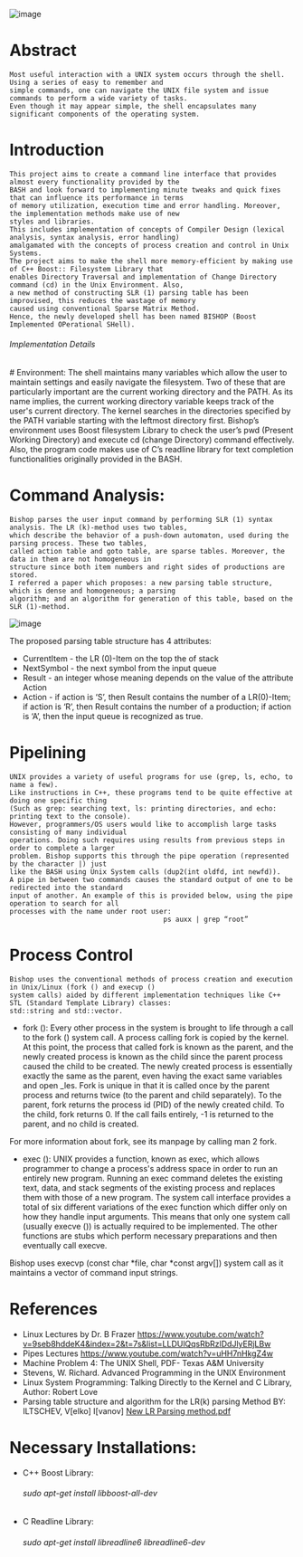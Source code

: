 ![image](https://user-images.githubusercontent.com/29279664/30529583-64c34574-9c5c-11e7-860b-59b5055aa3b7.png)
# Abstract
    Most useful interaction with a UNIX system occurs through the shell. Using a series of easy to remember and 
    simple commands, one can navigate the UNIX file system and issue commands to perform a wide variety of tasks. 
    Even though it may appear simple, the shell encapsulates many significant components of the operating system. 
# Introduction
    This project aims to create a command line interface that provides almost every functionality provided by the
    BASH and look forward to implementing minute tweaks and quick fixes that can influence its performance in terms
    of memory utilization, execution time and error handling. Moreover, the implementation methods make use of new 
    styles and libraries.
    This includes implementation of concepts of Compiler Design (lexical analysis, syntax analysis, error handling)
    amalgamated with the concepts of process creation and control in Unix Systems. 
    The project aims to make the shell more memory-efficient by making use of C++ Boost:: Filesystem Library that 
    enables Directory Traversal and implementation of Change Directory command (cd) in the Unix Environment. Also, 
    a new method of constructing SLR (1) parsing table has been improvised, this reduces the wastage of memory 
    caused using conventional Sparse Matrix Method.
    Hence, the newly developed shell has been named BISHOP (Boost Implemented OPerational SHell).
<h6> Implementation Details</h6>
# Environment:
    The shell maintains many variables which allow the user to maintain settings and easily navigate the filesystem.
    Two of these that are particularly important are the current working directory and the PATH. As its name implies,
    the current working directory variable keeps track of the user's current directory. The kernel searches in the
    directories specified by the PATH variable starting with the leftmost directory first.    
    Bishop’s environment uses Boost filesystem Library to check the user’s pwd (Present Working Directory) and 
    execute cd (change Directory) command effectively. Also, the program code makes use of C’s readline library 
    for text completion functionalities originally provided in the BASH.

# Command Analysis:
    Bishop parses the user input command by performing SLR (1) syntax analysis. The LR (k)-method uses two tables,
    which describe the behavior of a push-down automaton, used during the parsing process. These two tables, 
    called action table and goto table, are sparse tables. Moreover, the data in them are not homogeneous in 
    structure since both item numbers and right sides of productions are stored.
    I referred a paper which proposes: a new parsing table structure, which is dense and homogeneous; a parsing
    algorithm; and an algorithm for generation of this table, based on the SLR (1)-method.

![image](https://user-images.githubusercontent.com/29279664/30530025-b3a76f54-9c60-11e7-8004-eb885140cced.png)

The proposed parsing table structure has 4 attributes:
-	CurrentItem - the LR (0)-Item on the top the of stack
-	NextSymbol - the next symbol from the input queue
-	Result - an integer whose meaning depends on the value of the attribute Action
-	Action - if action is ‘S’, then Result contains the number of a LR(0)-Item; if action is ‘R’, then Result contains the number of a production; if action is ‘A’, then the input queue is recognized as true.

# Pipelining
    UNIX provides a variety of useful programs for use (grep, ls, echo, to name a few).
    Like instructions in C++, these programs tend to be quite effective at doing one specific thing 
    (Such as grep: searching text, ls: printing directories, and echo: printing text to the console).
    However, programmers/OS users would like to accomplish large tasks consisting of many individual 
    operations. Doing such requires using results from previous steps in order to complete a larger 
    problem. Bishop supports this through the pipe operation (represented by the character |) just 
    like the BASH using Unix System calls (dup2(int oldfd, int newfd)). 
    A pipe in between two commands causes the standard output of one to be redirected into the standard
    input of another. An example of this is provided below, using the pipe operation to search for all 
    processes with the name under root user:
                                          ps auxx | grep “root” 
# Process Control
    Bishop uses the conventional methods of process creation and execution in Unix/Linux (fork () and execvp ()
    system calls) aided by different implementation techniques like C++ STL (Standard Template Library) classes:
    std::string and std::vector.
- fork ():
Every other process in the system is brought to life through a call to the fork () system call. A process calling fork is copied by the kernel. At this point, the process that called fork is known as the parent, and the newly created process is known as the child since the parent process caused the child to be created. The newly created process is essentially exactly the same as the parent, even having the exact same variables and open _les. Fork is unique in that it is called once by the parent process and returns twice (to the parent and child separately).
To the parent, fork returns the process id (PID) of the newly created child. To the child, fork returns 0. If the call fails entirely, -1 is returned to the parent, and no child is created.

For more information about fork, see its manpage by calling man 2 fork.

- exec ():
UNIX provides a function, known as exec, which allows programmer to change a process's address space in order to run an entirely new program. Running an exec command deletes the existing text, data, and stack segments of the existing process and replaces them with those of a new program.
The system call interface provides a total of six different variations of the exec function which differ only on how they handle input arguments. This means that only one system call (usually execve ()) is actually required to be implemented. The other functions are stubs which perform necessary preparations and then eventually call execve.

Bishop uses execvp (const char *file, char *const argv[]) system call as it maintains a vector of command input strings.

# References
-	Linux Lectures by Dr. B Frazer
https://www.youtube.com/watch?v=9seb8hddeK4&index=2&t=7s&list=LLDUlQqsRbRzlDdJlyERjLBw
-	Pipes Lectures
https://www.youtube.com/watch?v=uHH7nHkgZ4w
-	Machine Problem 4: The UNIX Shell, PDF- Texas A&M University
-	Stevens, W. Richard. Advanced Programming in the UNIX Environment
-	Linux System Programming: Talking Directly to the Kernel and C Library, Author: Robert Love
-	Parsing table structure and algorithm for the LR(k) parsing Method
    BY: ILTSCHEV, V[elko] I[vanov]
    [New LR Parsing method.pdf](https://github.com/Akashi96/High-Performance-Linked-Lists/files/1309805/New.LR.Parsing.method.pdf)
# Necessary Installations:
- C++ Boost Library:
  <h6>sudo apt-get install libboost-all-dev</h6>
- C Readline Library:
  <h6>sudo apt-get install libreadline6 libreadline6-dev</h6>
  



